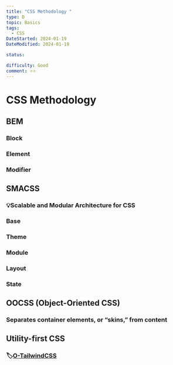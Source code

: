```yaml
---
title: "CSS Methodology "
type: D
topic: Basics
tags:
  - CSS
DateStarted: 2024-01-19
DateModified: 2024-01-19

status:

difficulty: Good
comment: ⭐⭐
---
```


# CSS Methodology

## BEM

### Block

### Element

### Modifier

## SMACSS

### 💡Scalable and Modular Architecture for CSS

### Base

### Theme

### Module

### Layout

### State

## OOCSS (Object-Oriented CSS)

### Separates container elements, or “skins,” from content

## Utility-first CSS

### 🏷️[O-TailwindCSS](O-TailwindCSS.md)
